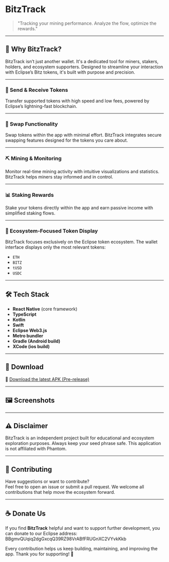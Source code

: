 # BitzTrack

> "Tracking your mining performance. Analyze the flow, optimize the rewards."

---

## 💬 Why BitzTrack?

BitzTrack isn’t just another wallet. It's a dedicated tool for miners, stakers, holders, and ecosystem supporters. Designed to streamline your interaction with Eclipse’s Bitz tokens, it's built with purpose and precision.

---

### 💸 Send & Receive Tokens
Transfer supported tokens with high speed and low fees, powered by Eclipse’s lightning-fast blockchain.

---

### 🔄 Swap Functionality
Swap tokens within the app with minimal effort. BitzTrack integrates secure swapping features designed for the tokens you care about.

---

### ⛏️ Mining & Monitoring
Monitor real-time mining activity with intuitive visualizations and statistics. BitzTrack helps miners stay informed and in control.

---

### 📊 Staking Rewards
Stake your tokens directly within the app and earn passive income with simplified staking flows.

---

### 🧬 Ecosystem-Focused Token Display
BitzTrack focuses exclusively on the Eclipse token ecosystem. The wallet interface displays only the most relevant tokens:

- `ETH`
- `BITZ`
- `tUSD`
- `USDC`

---

## 🛠 Tech Stack

- **React Native** (core framework)
- **TypeScript**
- **Kotlin**
- **Swift**
- **Eclipse Web3.js**
- **Metro bundler**
- **Gradle (Android build)**
- **XCode (ios build)**

---

## 📱 Download

🔗 [Download the latest APK (Pre-release)](https://github.com/JeckHat/bitztrack/releases/download/v0.0.2-beta/BitzTrack-v0.0.2-beta.apk)  

---

## 🖼️ Screenshots


---

## ⚠️ Disclaimer

BitzTrack is an independent project built for educational and ecosystem exploration purposes. Always keep your seed phrase safe. This application is not affiliated with Phantom.

---

## 🤝 Contributing

Have suggestions or want to contribute?  
Feel free to open an issue or submit a pull request. We welcome all contributions that help move the ecosystem forward.

---

## ☕️ Donate Us

If you find **BitzTrack** helpful and want to support further development, you can donate to our Eclipse address:
BBgmvQUqiq2dgGxcqQ39RZ98VrABfFRUGnXC2VYvkKkb

Every contribution helps us keep building, maintaining, and improving the app. Thank you for supporting! 🤝